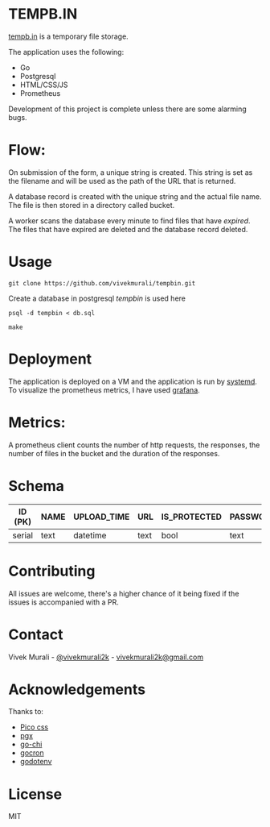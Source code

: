# TEMPB.IN

[tempb.in](https://tempb.in) is a temporary file storage.

The application uses the following:

- Go
- Postgresql
- HTML/CSS/JS
- Prometheus

Development of this project is complete unless there are some alarming bugs.

# Flow:

On submission of the form, a unique string is created. This string is set as the filename and will be used as the path of the URL that is returned.

A database record is created with the unique string and the actual file name. The file is then stored in a directory called bucket.

A worker scans the database every minute to find files that have _expired_. The files that have expired are deleted and the database record deleted.

# Usage

`git clone https://github.com/vivekmurali/tempbin.git`

Create a database in postgresql _tempbin_ is used here

`psql -d tempbin < db.sql`

`make`

# Deployment

The application is deployed on a VM and the application is run by [systemd](https://systemd.io/). To visualize the prometheus metrics, I have used [grafana](https://grafana.com/).

# Metrics:

A prometheus client counts the number of http requests, the responses, the number of files in the bucket and the duration of the responses.

# Schema

| ID (PK) | NAME | UPLOAD_TIME | URL  | IS_PROTECTED | PASSWORD | IS_LIMIT | LIMIT |
| ------- | ---- | ----------- | ---- | ------------ | -------- | -------- | ----- |
| serial  | text | datetime    | text | bool         | text     | bool     | int   |

# Contributing

All issues are welcome, there's a higher chance of it being fixed if the issues is accompanied with a PR.

# Contact

Vivek Murali - [@vivekmurali2k](https://twitter.com/Vivekmurali2k) - [vivekmurali2k@gmail.com](mailto:vivekmurali2k@gmail.com)

# Acknowledgements

Thanks to:

* [Pico css](https://picocss.com/)
* [pgx](https://github.com/jackc/pgx)
* [go-chi](https://go-chi.io/)
* [gocron](https://github.com/go-co-op/gocron)
* [godotenv](https://github.com/joho/godotenv)

# License

MIT
